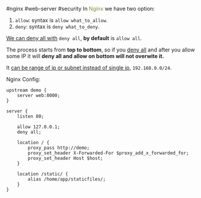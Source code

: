 #nginx #web-server #security 
In <font color="#76923c">Nginx</font> we have two option:
1. `allow`: syntax is  `allow what_to_allow`.
2. `deny`: syntax is  `deny what_to_deny`.

<u>We can deny all with</u> `deny all`, **by default** is `allow all`.

The process starts from **top to bottom**, so if you <u>deny all</u> and after you allow some IP it will **deny all and allow on bottom will not overwite it.**

It <u>can be range of ip or subnet instead of single ip</u>, `192.168.0.0/24`.

Nginx Config:
```nginx
upstream demo {
    server web:8000;
}
  
server {
    listen 80;
    
	allow 127.0.0.1;
	deny all;

    location / {
        proxy_pass http://demo;
        proxy_set_header X-Forwarded-For $proxy_add_x_forwarded_for;
        proxy_set_header Host $host;
    }
  
    location /static/ {
        alias /home/app/staticfiles/;
    }
}
```